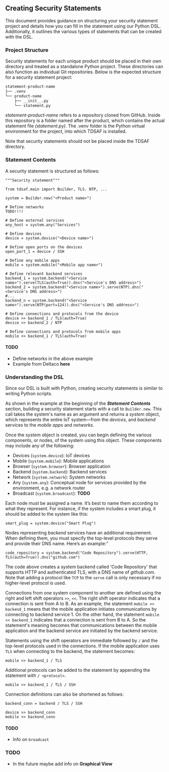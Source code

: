 ## Creating Security Statements
This document provides guidance on structuring your security statement project and details how you can fill in the statement using our Python DSL. Additionally, it outlines the various types of statements that can be created with the DSL.

### Project Structure
Security statements for each unique product should be placed in their own directory and treated as a standalone Python project. These directories can also function as individual Git repositories. Below is the expected structure for a security statement project:
```bash
statement-product-name
├── .venv
└── product-name
    ├── __init__.py
    └── statement.py
```
_statement-product-name_ refers to a repository cloned from GitHub. Inside this repository is a folder named after the product, which contains the actual statement file _(statement.py)_. The .venv folder is the Python virtual environment for the project, into which TDSAF is installed.

Note that security statements should not be placed inside the TDSAF directory.

### Statement Contents
A security statement is structured as follows:
```python3
"""Security statement"""

from tdsaf.main import Builder, TLS. NTP, ...

system = Builder.new("<Product name>")

# Define networks
TODO!!!!

# Define external services
any_host = system.any("Services")

# Define devices
device = system.device("<Device name>")

# Define open ports on the devices
open_port_1 = device / SSH

# Define any mobile apps
mobile = system.mobile("<Mobile app name>")

# Define relevant backend services
backend_1 = system.backend("<Service name>").serve(TLS(auth=True)).dns("<Service's DNS address>")
backend_2 = system.backend("<Service name>").serve(NTP).dns("<Service's DNS address>")
#...
backend_n = system.backend("<Service name>").serve(NTP(port=124)).dns("<Service's DNS address>")

# Define connections and protocols from the device
device >> backend_1 / TLS(auth=True)
device >> backend_2 / NTP

# Define connections and protocols from mobile apps
mobile >> backend_1 / TLS(auth=True)

```

#### TODO
- Define networks in the above example
- Example from Deltaco **here**


### Understanding the DSL
Since our DSL is built with Python, creating security statements is similar to writing Python scripts.

As shown in the example at the beginning of the _**Statement Contents**_ section, building a security statement starts with a call to `Builder.new`. This call takes the system's name as an argument and returns a _system_ object, which represents the entire IoT system—from the _devices_, and _backend_ services to the _mobile apps_ and _networks_.

Once the _system_ object is created, you can begin defining the various components, or nodes, of the system using this object. These components may include any of the following:
* Devices (`system.device`): IoT devices
* Mobile (`system.mobile`): Mobile applications
* Browser (`system.browser`): Browser application
* Backend (`system.backend`): Backend services
* Network (`system.network`): System networks
* Any (`system.any`): Conceptual node for services provided by the environment, e.g. a network router
* Broadcast (`system.broadcast`): **TODO**

Each node must be assigned a name. It’s best to name them according to what they represent. For instance, if the system includes a smart plug, it should be added to the system like this:
```python3
smart_plug = system.device("Smart Plug")
```

Nodes representing _backend_ services have an additional requirement. When defining them, you must specify the top-level protocols they serve and provide their DNS name. Here’s an example:"
```python3
code_repository = system.backend("Code Repository").serve(HTTP, TLS(auth=True)).dns("github.com")
```
The code above creates a system backend called 'Code Repository' that supports HTTP and authenticated TLS, with a DNS name of _github.com_. Note that adding a protocol like `TCP` to the `serve` call is only necessary if no higher-level protocol is used.

Connections from one system component to another are defined using the right and left shift operators `>>`, `<<`. The right shift operator indicates that a connection is sent from A to B. As an example, the statement `mobile >> backend_1` means that the mobile application initiates communications by connecting to backend service 1. On the other hand, the statement `mobile << backend_1` indicates that a connection is sent from B to A. So the statement's meaning becomes that communications between the mobile application and the backend service are initiated by the backend service.

Statements using the shift operators are immediate followed by `/` and the top-level protocols used in the connections. If the mobile application uses `TLS` when connecting to the backend, the statement becomes:
```python3
mobile >> backend_1 / TLS
```
Additional protocols can be added to the statement by appending the statement with `/ <protocol>`.
```python3
mobile >> backend_1 / TLS / SSH
```

Connection definitions can also be shortened as follows:
```python3
backend_conn = backend / TLS / SSH

device >> backend_conn
mobile >> backend_conn
```

#### TODO
* Info on `broadcast`


### TODO
- In the future maybe add info on **Graphical View**
